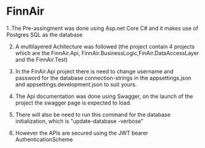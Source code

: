 # FinnAir

1 .The Pre-assingment was done using Asp.net Core C# and it makes use of Postgres SQL as the database

2. A multilayered Achitecture was followed (the project contain 4 projects which are the FinnAir.Api, FinnAir.BusinessLogic,FinAir.DataAccessLayer and the FinnAir.Test)

3. In the FinAir.Api project  there is need to change username and password for the database connection-strings in the appsettings.json and appsettings.development.json to suit yours.

4. The Api documentation was done using Swagger, on the launch of the project the swagger page is expected to load.

5. There will also be need to run this command for the database initialization, which is "update-database -verbose"

6. However the APIs are secured using the JWT bearer AuthenticationScheme
